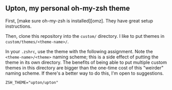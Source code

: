 ## Upton, my personal oh-my-zsh theme

First, [make sure oh-my-zsh is installed][omz]. They have great setup instructions.

Then, clone this repository into the `custom/` directory. I like to put themes in
`custom/themes/<theme-name>/`.

In your `.zshrc`, use the theme with the following assignment. Note the `<theme-name>/<theme>` naming scheme;
this is a side effect of putting the theme in its own directory. The benefits of being able to put
multiple custom themes in this directory are bigger than the one-time cost of this "weirder" naming
scheme. If there's a better way to do this, I'm open to suggestions.

    ZSH_THEME="upton/upton"
